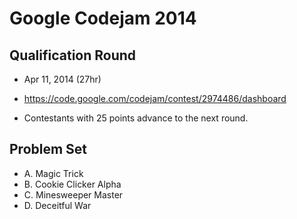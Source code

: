 # Google Codejam 2014

## Qualification Round

* Apr 11, 2014 (27hr)

* https://code.google.com/codejam/contest/2974486/dashboard

* Contestants with 25 points advance to the next round.

## Problem Set

- A. Magic Trick
- B. Cookie Clicker Alpha
- C. Minesweeper Master
- D. Deceitful War
